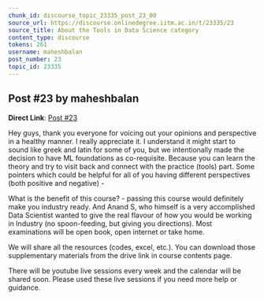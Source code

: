 ```yaml
---
chunk_id: discourse_topic_23335_post_23_00
source_url: https://discourse.onlinedegree.iitm.ac.in/t/23335/23
source_title: About the Tools in Data Science category
content_type: discourse
tokens: 261
username: maheshbalan
post_number: 23
topic_id: 23335
---
```


## Post #23 by maheshbalan

**Direct Link**: [Post #23](https://discourse.onlinedegree.iitm.ac.in/t/23335/23)

Hey guys, thank you everyone for voicing out your opinions and perspective in a healthy manner. I really appreciate it. I understand it might start to sound like greek and latin for some of you, but we intentionally made the decision to have ML foundations as co-requisite. Because you can learn the theory and try to visit back and connect with the practice (tools) part. Some pointers which could be helpful for all of you having different perspectives (both positive and negative) -

What is the benefit of this course? - passing this course would definitely make you industry ready. And Anand S, who himself is a very accomplished Data Scientist wanted to give the real flavour of how you would be working in Industry (no spoon-feeding, but giving you directions). Most examinations will be open book, open internet or take home.

We will share all the resources (codes, excel, etc.). You can download those supplementary materials from the drive link in course contents page.

There will be youtube live sessions every week and the calendar will be shared soon. Please used these live sessions if you need more help or guidance.
